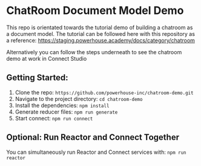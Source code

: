 # ChatRoom Document Model Demo

This repo is orientated towards the tutorial demo of building a chatroom as a document model. 
The tutorial can be followed here with this repository as a reference: https://staging.powerhouse.academy/docs/category/chatroom

Alternatively you can follow the steps underneath to see the chatroom demo at work in Connect Studio

## Getting Started:

1. Clone the repo: `https://github.com/powerhouse-inc/chatroom-demo.git`
2. Navigate to the project directory: `cd chatroom-demo`
3. Install the dependencies: `npm install`
4. Generate reducer files: `npm run generate`
5. Start connect: `npm run connect`

## Optional: Run Reactor and Connect Together

You can simultaneously run Reactor and Connect services with: `npm run reactor`
